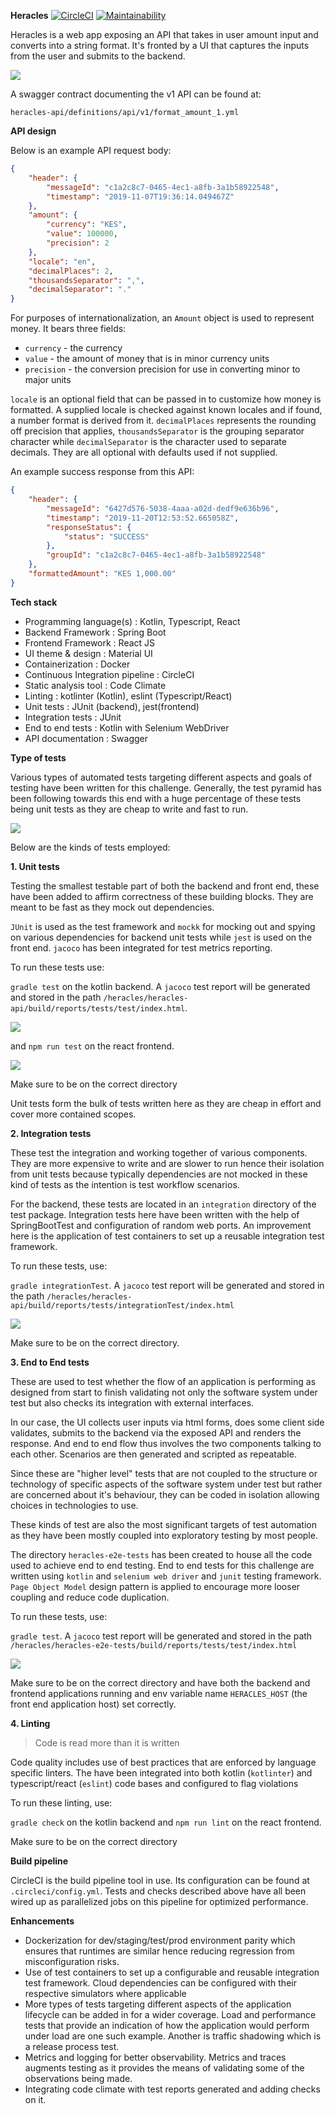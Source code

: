 **Heracles**
[![CircleCI](https://circleci.com/gh/kwahome/heracles.svg?style=svg)](https://circleci.com/gh/kwahome/heracles)
[![Maintainability](https://api.codeclimate.com/v1/badges/4621f26ec6b1d5d7cf6d/maintainability)](https://codeclimate.com/github/kwahome/heracles/maintainability)

Heracles is a web app exposing an API that takes in user amount input and converts into a string format.
It's fronted by a UI that captures the inputs from the user and submits to the backend.

![](docs/heracles.png)

A swagger contract documenting the v1 API can be found at:

```heracles-api/definitions/api/v1/format_amount_1.yml```

**API design**

Below is an example API request body:

```json
{
	"header": {
		"messageId": "c1a2c8c7-0465-4ec1-a8fb-3a1b58922548",
		"timestamp": "2019-11-07T19:36:14.049467Z"
	},
	"amount": {
		"currency": "KES",
		"value": 100000,
		"precision": 2
	},
	"locale": "en",
	"decimalPlaces": 2,
	"thousandsSeparator": ",",
	"decimalSeparator": "."
}
```

For purposes of internationalization, an `Amount` object is used to represent money. It bears three fields:
- `currency` - the currency
- `value` - the amount of money that is in minor currency units
- `precision` - the conversion precision for use in converting minor to major units

`locale` is an optional field that can be passed in to customize how money is formatted. A supplied locale is checked
against known locales and if found, a number format is derived from it. `decimalPlaces` represents the rounding off
precision that applies, `thousandsSeparator` is the grouping separator character while `decimalSeparator` is the
character used to separate decimals. They are all optional with defaults used if not supplied.

An example success response from this API:

```json
{
    "header": {
        "messageId": "6427d576-5038-4aaa-a02d-dedf9e636b96",
        "timestamp": "2019-11-20T12:53:52.665058Z",
        "responseStatus": {
            "status": "SUCCESS"
        },
        "groupId": "c1a2c8c7-0465-4ec1-a8fb-3a1b58922548"
    },
    "formattedAmount": "KES 1,000.00"
}
```

**Tech stack**
- Programming language(s) : Kotlin, Typescript, React
- Backend Framework : Spring Boot
- Frontend Framework : React JS
- UI theme & design : Material UI
- Containerization : Docker
- Continuous Integration pipeline : CircleCI
- Static analysis tool : Code Climate
- Linting : kotlinter (Kotlin), eslint (Typescript/React)
- Unit tests : JUnit (backend), jest(frontend)
- Integration tests : JUnit
- End to end tests : Kotlin with Selenium WebDriver
- API documentation : Swagger

**Type of tests**

Various types of automated tests targeting different aspects and goals of testing have been written for this challenge.
Generally, the test pyramid has been following towards this end with a huge percentage of these tests being unit tests
as they are cheap to write and fast to run.

![](docs/test-pyramid.png)

Below are the kinds of tests employed:

**1. Unit tests**

Testing the smallest testable part of both the backend and front end, these have been added to affirm
correctness of these building blocks. They are meant to be fast as they mock out dependencies.

`JUnit` is used as the test framework and `mockk` for mocking out and spying on various dependencies for backend
unit tests while `jest` is used on the front end. `jacoco` has been integrated for test metrics reporting.

To run these tests use:

`gradle test` on the kotlin backend. A `jacoco` test report will be generated and stored in the path
`/heracles/heracles-api/build/reports/tests/test/index.html`.

![](docs/gradle-test-report.png)

and `npm run test` on the react frontend. 

![](docs/npm-run-test-report.png)
    
Make sure to be on the correct directory
    
    
Unit tests form the bulk of tests written here as they are cheap in effort and cover more contained scopes.

**2. Integration tests**

These test the integration and working together of various components. They are more 
expensive to write and are slower to run hence their isolation from unit tests because typically dependencies are not
mocked in these kind of tests as the intention is test workflow scenarios.

For the backend, these tests are located in an `integration` directory of the test package. Integration tests here have 
been written with the help of SpringBootTest and configuration of random web ports. An improvement here is the
application of test containers to set up a reusable integration test framework.
    
To run these tests, use:
    
`gradle integrationTest`. A `jacoco` test report will be generated and stored in the path 
`/heracles/heracles-api/build/reports/tests/integrationTest/index.html`

![](docs/gradle-integration-test-report.png)

Make sure to be on the correct directory.

**3. End to End tests**

These are used to test whether the flow of an application is performing as designed from start to finish validating
not only the software system under test but also checks its integration with external interfaces.

In our case, the UI collects user inputs via html forms, does some client side validates, submits to the backend via the
exposed API and renders the response. And end to end flow thus involves the two components talking to each other.
Scenarios are then generated and scripted as repeatable.

Since these are "higher level" tests that are not coupled to the structure or technology of specific aspects of the 
software system under test but rather are concerned about it's behaviour, they can be coded in isolation allowing
choices in technologies to use.

These kinds of test are also the most significant targets of test automation as they have been mostly coupled into
exploratory testing by most people.

The directory `heracles-e2e-tests` has been created to house all the code used to achieve end to end testing. End to
end tests for this challenge are written using `kotlin` and `selenium web driver` and `junit` testing framework.
`Page Object Model` design pattern is applied to encourage more looser coupling and reduce code duplication.

To run these tests, use:

`gradle test`. A `jacoco` test report will be generated and stored in the path 
`/heracles/heracles-e2e-tests/build/reports/tests/test/index.html`

![](docs/gradle-end-to-end-test-report.png)

Make sure to be on the correct directory and have both the backend and frontend applications running and env variable
name `HERACLES_HOST` (the front end application host) set correctly.

**4. Linting**

> Code is read more than it is written 

Code quality includes use of best practices that are enforced by language specific linters. 
The have been integrated into both kotlin (`kotlinter`) and typescript/react (`eslint`) code bases and configured to
flag violations

To run these linting, use:

`gradle check` on the kotlin backend and `npm run lint` on the react frontend. 

Make sure to be on the correct directory
        
**Build pipeline**

CircleCI is the build pipeline tool in use.
Its configuration can be found at `.circleci/config.yml`.
Tests and checks described above have all been wired up as parallelized jobs on this pipeline for optimized
performance.
    
**Enhancements**

- Dockerization for dev/staging/test/prod environment parity which ensures that runtimes are similar hence reducing
regression from misconfiguration risks.
- Use of test containers to set up a configurable and reusable integration test framework. Cloud dependencies can be
configured with their respective simulators where applicable
- More types of tests targeting different aspects of the application lifecycle can be added in for a wider coverage. 
Load and performance tests that provide an indication of how the application would perform under load are one such 
example. Another is traffic shadowing which is a release process test.
- Metrics and logging for better observability. Metrics and traces augments testing as it provides the means of 
validating some of the observations being made.
- Integrating code climate with test reports generated and adding checks on it.
